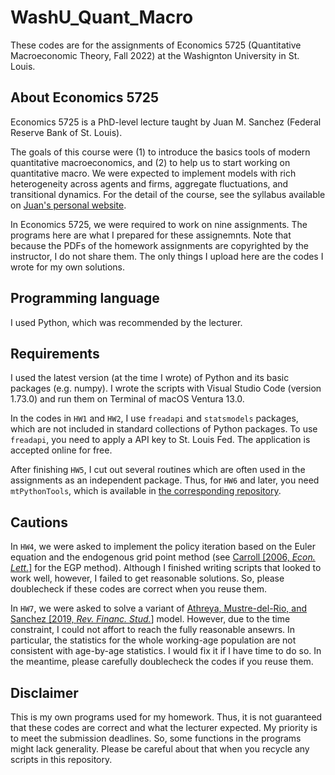 # WashU_Quant_Macro
These codes are for the assignments of Economics 5725 (Quantitative Macroeconomic Theory, Fall 2022) at the Washignton University in St. Louis.


## About Economics 5725

Economics 5725 is a PhD-level lecture taught by Juan M. Sanchez (Federal Reserve Bank of St. Louis).

The goals of this course were (1) to introduce the basics tools of modern quantitative macroeconomics, and (2) to help us to start working on quantitative macro. We were expected to implement models with rich heterogeneity across agents and firms, aggregate fluctuations, and transitional dynamics. For the detail of the course, see the syllabus available on [Juan's personal website](https://sites.google.com/view/juanmsanchezweb).

In Economics 5725, we were required to work on nine assignments. The programs here are what I prepared for these assignemnts. Note that because the PDFs of the homework assignments are copyrighted by the instructor, I do not share them. The only things I upload here are the codes I wrote for my own solutions.


## Programming language
I used Python, which was recommended by the lecturer.

## Requirements
I used the latest version (at the time I wrote) of Python and its basic packages (e.g. numpy). I wrote the scripts with Visual Studio Code (version 1.73.0) and run them on Terminal of macOS Ventura 13.0.

In the codes in `HW1` and `HW2`, I use `freadapi` and `statsmodels` packages, which are not included in standard collections of Python packages. To use `freadapi`, you need to apply a API key to St. Louis Fed. The application is accepted online for free. 

After finishing `HW5`, I cut out several routines which are often used in the assignments as an independent package. Thus, for `HW6` and later, you need `mtPythonTools`, which is available in [the corresponding repository](https://github.com/mtanaka25/mtPythonTools).  

## Cautions
In `HW4`, we were asked to implement the policy iteration based on the Euler equation and the endogenous grid point method (see [Carroll [2006, *Econ. Lett.*]](https://doi.org/10.1016/j.econlet.2005.09.013) for the EGP method). Although I finished writing scripts that looked to work well, however, I failed to get reasonable solutions. So, please doublecheck if these codes are correct when you reuse them.

In `HW7`, we were asked to solve a variant of [Athreya, Mustre-del-Rio, and Sanchez [2019, *Rev. Financ. Stud.*]](https://academic.oup.com/rfs/article/32/10/3851/5305595) model. However, due to the time constraint, I could not affort to reach the fully reasonable ansewrs. In particular, the statistics for the whole working-age population are not consistent with age-by-age statistics. I would fix it if I have time to do so. In the meantime, please carefully doublecheck the codes if you reuse them.

## Disclaimer
This is my own programs used for my homework. Thus, it is not guaranteed that these codes are correct and what the lecturer expected. 
My priority is to meet the submission deadlines. So, some functions in the programs might lack generality. Please be careful about that when you recycle any scripts in this repository.
